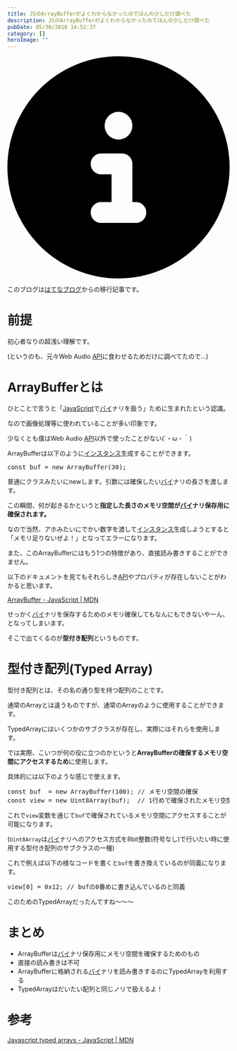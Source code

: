 ```yaml
---
title: JSのArrayBufferがよくわからなかったのでほんの少しだけ調べた
description: JSのArrayBufferがよくわからなかったのでほんの少しだけ調べた
pubDate: 05/30/2016 14:51:37
category: []
heroImage: ""
---
```


<div class="flex gap-3 items-center bg-gray-200 rounded-md px-5 py-2 mb-[40px]"> 
    <div> 
        <svg xmlns="http://www.w3.org/2000/svg" viewBox="0 0 512 512" class="inline w-6 h-6 fill-black_hover"> 
            <!--!Font Awesome Free 6.6.0 by @fontawesome - https://fontawesome.com License - https://fontawesome.com/license/free Copyright 2024 Fonticons, Inc.--> 
            <path d="M256 512A256 256 0 1 0 256 0a256 256 0 1 0 0 512zM216 336l24 0 0-64-24 0c-13.3 0-24-10.7-24-24s10.7-24 24-24l48 0c13.3 0 24 10.7 24 24l0 88 8 0c13.3 0 24 10.7 24 24s-10.7 24-24 24l-80 0c-13.3 0-24-10.7-24-24s10.7-24 24-24zm40-208a32 32 0 1 1 0 64 32 32 0 1 1 0-64z"></path> 
        </svg> 
    </div> 
    <div> 
        <p>
            このブログは<a 
                href="https://sota1235.hatenablog.com/entry/2016/05/30/145137"
                target="_blank"
                rel="noopener noreferrer"
            >はてなブログ</a>からの移行記事です。
        </p> 
    </div> 
</div>
        <h1>前提</h1>

<p>初心者なりの超浅い理解です。</p>

<p>(というのも、元々Web Audio <a class="keyword" href="http://d.hatena.ne.jp/keyword/API">API</a>に食わせるためだけに調べてたので…)</p>

<h1>ArrayBufferとは</h1>

<p>ひとことで言うと「<a class="keyword" href="http://d.hatena.ne.jp/keyword/JavaScript">JavaScript</a>で<a class="keyword" href="http://d.hatena.ne.jp/keyword/%A5%D0%A5%A4">バイ</a>ナリを扱う」ために生まれたという認識。</p>

<p>なので画像処理等に使われていることが多い印象です。</p>

<p>少なくとも僕はWeb Audio <a class="keyword" href="http://d.hatena.ne.jp/keyword/API">API</a>以外で使ったことがない(´・ω・｀)</p>

<p>ArrayBufferは以下のように<a class="keyword" href="http://d.hatena.ne.jp/keyword/%A5%A4%A5%F3%A5%B9%A5%BF%A5%F3%A5%B9">インスタンス</a>生成することができます。</p>

<pre class="code lang-javascript" data-lang="javascript" data-unlink><span class="synStatement">const</span> buf = <span class="synStatement">new</span> ArrayBuffer(30);
</pre>


<p>普通にクラスみたいにnewします。引数には確保したい<a class="keyword" href="http://d.hatena.ne.jp/keyword/%A5%D0%A5%A4">バイ</a>ナリの長さを渡します。</p>

<p>この瞬間、何が起きるかというと<strong>指定した長さのメモリ空間が<a class="keyword" href="http://d.hatena.ne.jp/keyword/%A5%D0%A5%A4">バイ</a>ナリ保存用に確保されます。</strong></p>

<p>なので当然、アホみたいにでかい数字を渡して<a class="keyword" href="http://d.hatena.ne.jp/keyword/%A5%A4%A5%F3%A5%B9%A5%BF%A5%F3%A5%B9">インスタンス</a>生成しようとすると「メモリ足りないぜよ！」となってエラーになります。</p>

<p>また、このArrayBufferにはもう1つの特徴があり、直接読み書きすることができません。</p>

<p>以下のドキュメントを見てもそれらしき<a class="keyword" href="http://d.hatena.ne.jp/keyword/API">API</a>やプロパティが存在しないことがわかると思います。</p>

<p><a href="https://developer.mozilla.org/ja/docs/Web/JavaScript/Reference/Global_Objects/ArrayBuffer">ArrayBuffer - JavaScript | MDN</a></p>

<p>せっかく<a class="keyword" href="http://d.hatena.ne.jp/keyword/%A5%D0%A5%A4">バイ</a>ナリを保存するためのメモリ確保してもなんにもできないやーん、となってしまいます。</p>

<p>そこで出てくるのが<strong>型付き配列</strong>というものです。</p>

<h1>型付き配列(Typed Array)</h1>

<p>型付き配列とは、その名の通り型を持つ配列のことです。</p>

<p>通常のArrayとは違うものですが、通常のArrayのように使用することができます。</p>

<p>TypedArrayにはいくつかのサブクラスが存在し、実際にはそれらを使用します。</p>

<p>では実際、こいつが何の役に立つのかというと<strong>ArrayBufferの確保するメモリ空間にアクセスするため</strong>に使用します。</p>

<p>具体的には以下のような感じで使えます。</p>

<pre class="code lang-javascript" data-lang="javascript" data-unlink><span class="synStatement">const</span> buf  = <span class="synStatement">new</span> ArrayBuffer(100); <span class="synComment">// メモリ空間の確保</span>
<span class="synStatement">const</span> view = <span class="synStatement">new</span> Uint8Array(buf);  <span class="synComment">// 1行めで確保されたメモリ空間へアクセスするための型付き配列</span>
</pre>


<p>これで<code>view</code>変数を通じて<code>buf</code>で確保されているメモリ空間にアクセスすることが可能になります。</p>

<p>(<code>Uint8Array</code>は<a class="keyword" href="http://d.hatena.ne.jp/keyword/%A5%D0%A5%A4">バイ</a>ナリへのアクセス方式を8bit整数(符号なし)で行いたい時に使用する型付き配列のサブクラスの一種)</p>

<p>これで例えば以下の様なコードを書くと<code>buf</code>を書き換えているのが同義になります。</p>

<pre class="code lang-javascript" data-lang="javascript" data-unlink>view<span class="synIdentifier">[</span>0<span class="synIdentifier">]</span> = 0x12; <span class="synComment">// bufの0番めに書き込んでいるのと同義</span>
</pre>


<p>このためのTypedArrayだったんですね～～～</p>

<h1>まとめ</h1>

<ul>
<li>ArrayBufferは<a class="keyword" href="http://d.hatena.ne.jp/keyword/%A5%D0%A5%A4">バイ</a>ナリ保存用にメモリ空間を確保するためのもの</li>
<li>直接の読み書きは不可</li>
<li>ArrayBufferに格納される<a class="keyword" href="http://d.hatena.ne.jp/keyword/%A5%D0%A5%A4">バイ</a>ナリを読み書きするのにTypedArrayを利用する</li>
<li>TypedArrayはだいたい配列と同じノリで扱えるよ！</li>
</ul>


<h1>参考</h1>

<p><a href="https://developer.mozilla.org/ja/docs/Web/JavaScript/Typed_arrays">Javascript typed arrays - JavaScript | MDN</a></p>

